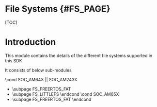 # File Systems {#FS_PAGE}

[TOC]

# Introduction

This module contains the details of the different file systems supported in this SDK

It consists of below sub-modules

\cond SOC_AM64X || SOC_AM243X
- \subpage FS_FREERTOS_FAT
- \subpage FS_LITTLEFS
\endcond
\cond SOC_AM65X
- \subpage FS_FREERTOS_FAT
\endcond